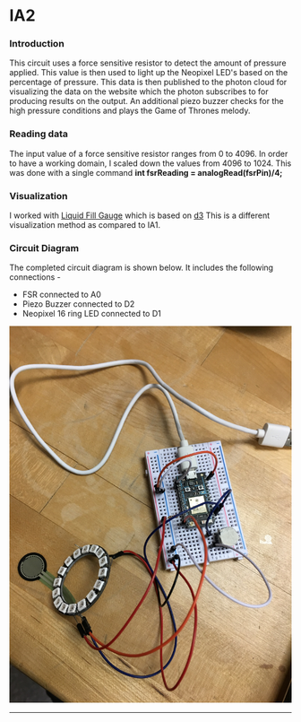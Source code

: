 # IA2

<h3>Introduction</h3>
<p>This circuit uses a force sensitive resistor to detect the amount of pressure applied. This value is then used to light up the Neopixel LED's based on the percentage of pressure. This data is then published to the photon cloud for visualizing the data on the website which the photon subscribes to for producing results on the output. An additional piezo buzzer checks for the high pressure conditions and plays the Game of Thrones melody. </p>

<h3> Reading data </h3>
<p> The input value of a force sensitive resistor ranges from 0 to 4096. In order to have a working domain, I scaled down the values from 4096 to 1024. This was done with a single command <b>int fsrReading = analogRead(fsrPin)/4;</b>

<h3> Visualization </h3>
<p>I worked with <a href="https://github.com/ugomeda/d3-liquid-fill-gauge">Liquid Fill Gauge</a> which is based on <a href="d3js.org">d3</a> This is a different visualization method as compared to IA1. </p>

<h3>Circuit Diagram </h3>
The completed circuit diagram is shown below. It includes the following connections -
<ul>
<li>FSR connected to A0 </li>
<li>Piezo Buzzer connected to D2 </li>
<li>Neopixel 16 ring LED connected to D1 </li>
</ul>

<img src = "https://github.com/shahutsav/IA2/blob/master/circuit.JPG">
<hr>
